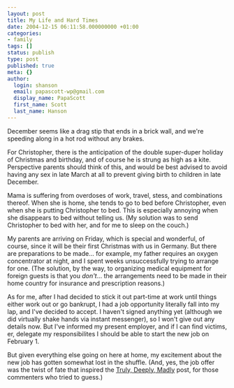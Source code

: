 ```yaml
---
layout: post
title: My Life and Hard Times
date: 2004-12-15 06:11:58.000000000 +01:00
categories:
- family
tags: []
status: publish
type: post
published: true
meta: {}
author:
  login: shanson
  email: papascott-wp@gmail.com
  display_name: PapaScott
  first_name: Scott
  last_name: Hanson
---
```

<p>December seems like a drag stip that ends in a brick wall, and we're speeding along in a hot rod without any brakes. </p>
<p>For Christopher, there is the anticipation of the double super-duper holiday of Christmas and birthday, and of course he is strung as high as a kite. Perspective parents should think of this, and would be best advised to avoid having any sex in late March at all to prevent giving birth to children in late December. </p>
<p>Mama is suffering from overdoses of work, travel, stess, and combinations thereof. When she is home, she tends to go to bed before Christopher, even when she is putting Christopher to bed. This is especially annoying when she disappears to bed without telling us. (My solution was to send Christopher to bed with her, and for me to sleep on the couch.)</p>
<p>My parents are arriving on Friday, which is special and wonderful, of course, since it will be their first Christmas with us in Germany. But there are preparations to be made... for example, my father requires an oxygen concentrator at night, and I spent weeks unsuccessfully trying to arrange for one. (The solution, by the way, to organizing medical equipment for foreign guests is that you <em>don't</em>... the arrangements need to be made in their home country for insurance and prescription reasons.) </p>
<p>As for me, after I had decided to stick it out part-time at work until things either work out or go bankrupt, I had a job opportunity literally fall into my lap, and I've decided to accept. I haven't signed anything yet (although we did virtually shake hands via instant messenger), so I won't give out any details now. But I've informed my present employer, and if I can find victims, er, delegate my responsibilites I should be able to start the new job on February 1.</p>
<p>But given everything else going on here at home, my excitement about the new job has gotten somewhat lost in the shuffle. (And, yes, the job offer was the twist of fate that inspired the <a href="/archives/2004/12/09/truly-deeply-madly/">Truly, Deeply, Madly</a> post, for those commenters who tried to guess.)</p>
